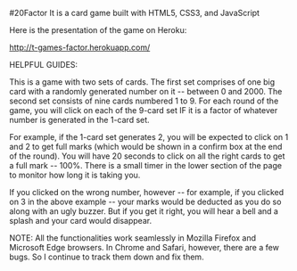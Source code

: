 #20Factor 
It is a card game built with HTML5, CSS3, and JavaScript

Here is the presentation of the game on Heroku:

http://t-games-factor.herokuapp.com/

HELPFUL GUIDES:

This is a game with two sets of cards. The first set comprises of one big card with a randomly generated number on it -- between 0 and 2000. The second set consists of nine cards numbered 1 to 9. For each round of the game, you will click on each of the 9-card set IF it is a factor of whatever number is generated in the 1-card set.

For example, if the 1-card set generates 2, you will be expected to click on 1 and 2 to get full marks (which would be shown in a confirm box at the end of the round). You will have 20 seconds to click on all the right cards to get a full mark -- 100%. There is  a small timer in the lower section of the page to monitor how long it is taking you.

If you clicked on the wrong number, however -- for example, if you clicked on 3 in the above example -- your marks would be deducted as you do so along with an ugly buzzer. But if you get it right, you will hear a bell and a splash and your card would disappear.

NOTE: All the functionalities work seamlessly in Mozilla Firefox and Microsoft Edge browsers. In Chrome and Safari, however, there are a few bugs. So I continue to track them down and fix them.

